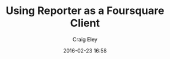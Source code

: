 ---  
layout: post 
title: Using Reporter as a Foursquare Client
author: Craig Eley 
date: 2016-02-23 16:58
tags: [lifelogging, Foursquare]
---